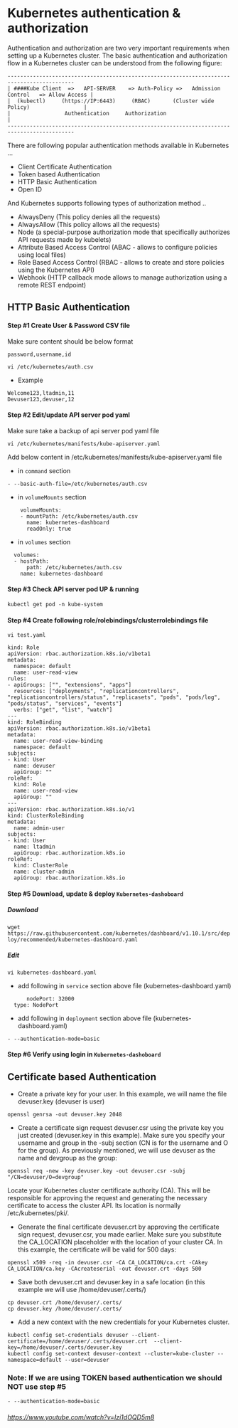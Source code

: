 # Kubernetes authentication & authorization

Authentication and authorization are two very important requirements when setting up a Kubernetes cluster. The basic authentication and authorization flow in a Kubernetes cluster can be understood from the following figure:

```
-------------------------------------------------------------------------------------------
| ####Kube Client  =>   API-SERVER    => Auth-Policy =>   Admission Control   => Allow Access |
|  (kubectl)     (https://IP:6443)     (RBAC)       (Cluster wide Policy)                 |
|                 Authentication     Authorization                                        |
-------------------------------------------------------------------------------------------
```

There are following popular authentication methods available in Kubernetes ...

- Client Certificate Authentication
- Token based Authentication
- HTTP Basic Authentication
- Open ID

And Kubernetes supports following types of authorization method ..

- AlwaysDeny (This policy denies all the requests)
- AlwaysAllow (This policy allows all the requests)
- Node (a special-purpose authorization mode that specifically authorizes API requests made by kubelets)
- Attribute Based Access Control (ABAC - allows to configure policies using local files)
- Role Based Access Control (RBAC - allows to create and store policies using the Kubernetes API)
- Webhook (HTTP callback mode allows to manage authorization using a remote REST endpoint)

## HTTP Basic Authentication

#### Step #1 Create User & Password CSV file
Make sure content should be below format

```password,username,id```

```vi /etc/kubernetes/auth.csv```

- Example 

```
Welcome123,ltadmin,11
Devuser123,devuser,12
```
#### Step #2 Edit/update API server pod yaml
Make sure take a backup of api server pod yaml file

```vi /etc/kubernetes/manifests/kube-apiserver.yaml```

Add below content in /etc/kubernetes/manifests/kube-apiserver.yaml file

- in ```command``` section

```- --basic-auth-file=/etc/kubernetes/auth.csv```

- in ```volumeMounts``` section

```
    volumeMounts:
    - mountPath: /etc/kubernetes/auth.csv
      name: kubernetes-dashboard
      readOnly: true
```

- in ```volumes``` section

```
  volumes:
  - hostPath:
      path: /etc/kubernetes/auth.csv
    name: kubernetes-dashboard
```

#### Step #3 Check API server pod UP & running

```kubectl get pod -n kube-system```

#### Step #4 Create following role/rolebindings/clusterrolebindings file

```vi test.yaml```

```
kind: Role
apiVersion: rbac.authorization.k8s.io/v1beta1
metadata:
  namespace: default
  name: user-read-view
rules:
- apiGroups: ["", "extensions", "apps"]
  resources: ["deployments", "replicationcontrollers", "replicationcontrollers/status", "replicasets", "pods", "pods/log", "pods/status", "services", "events"]
  verbs: ["get", "list", "watch"]
---
kind: RoleBinding
apiVersion: rbac.authorization.k8s.io/v1beta1
metadata:
  name: user-read-view-binding
  namespace: default
subjects:
- kind: User
  name: devuser
  apiGroup: ""
roleRef:
  kind: Role
  name: user-read-view
  apiGroup: ""
---
apiVersion: rbac.authorization.k8s.io/v1
kind: ClusterRoleBinding
metadata:
  name: admin-user
subjects:
- kind: User
  name: ltadmin
  apiGroup: rbac.authorization.k8s.io
roleRef:
  kind: ClusterRole
  name: cluster-admin 
  apiGroup: rbac.authorization.k8s.io
```

#### Step #5 Download, update & deploy ```Kubernetes-dashoboard```

##### Download 

```wget https://raw.githubusercontent.com/kubernetes/dashboard/v1.10.1/src/deploy/recommended/kubernetes-dashboard.yaml```

##### Edit

```vi kubernetes-dashboard.yaml```

- add following in ```service``` section above file (kubernetes-dashboard.yaml)

```
      nodePort: 32000
  type: NodePort
```  

- add following in ```deployment``` section above file (kubernetes-dashboard.yaml)

```
- --authentication-mode=basic
```

#### Step #6 Verify using login in  ```Kubernetes-dashoboard```

## Certificate based Authentication

- Create a private key for your user. In this example, we will name the file devuser.key (devuser is user)

```openssl genrsa -out devuser.key 2048```

- Create a certificate sign request devuser.csr using the private key you just created (devuser.key in this example). 
Make sure you specify your username and group in the -subj section (CN is for the username and O for the group). 
As previously mentioned, we will use devuser as the name and devgroup as the group:

```openssl req -new -key devuser.key -out devuser.csr -subj "/CN=devuser/O=devgroup"```

Locate your Kubernetes cluster certificate authority (CA). This will be responsible for approving the request and generating the necessary certificate to access the cluster API. Its location is normally /etc/kubernetes/pki/. 

- Generate the final certificate devuser.crt by approving the certificate sign request, devuser.csr, you made earlier. 
Make sure you substitute the CA_LOCATION placeholder with the location of your cluster CA. In this example, the certificate will be valid for 500 days:

```openssl x509 -req -in devuser.csr -CA CA_LOCATION/ca.crt -CAkey CA_LOCATION/ca.key -CAcreateserial -out devuser.crt -days 500```

- Save both devuser.crt and devuser.key in a safe location (in this example we will use /home/devuser/.certs/)

```
cp devuser.crt /home/devuser/.certs/
cp devuser.key /home/devuser/.certs/
```

- Add a new context with the new credentials for your Kubernetes cluster. 

```
kubectl config set-credentials devuser --client-certificate=/home/devuser/.certs/devuser.crt  --client-key=/home/devuser/.certs/devuser.key
kubectl config set-context devuser-context --cluster=kube-cluster --namespace=default --user=devuser
```

### Note: If we are using TOKEN based authentication we should NOT use step #5 

```- --authentication-mode=basic```

###### https://www.youtube.com/watch?v=Izi1dOQD5m8
